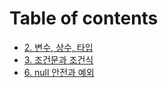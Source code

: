 # Table of contents

* [2. 변수, 상수, 타입](chapter2.md)
* [3. 조건문과 조건식](chapter3.md)
* [6. null 안전과 예외](chapter6.md)

